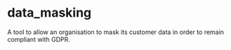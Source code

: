 # data_masking
A tool to allow an organisation to mask its customer data in order to remain compliant with GDPR.
